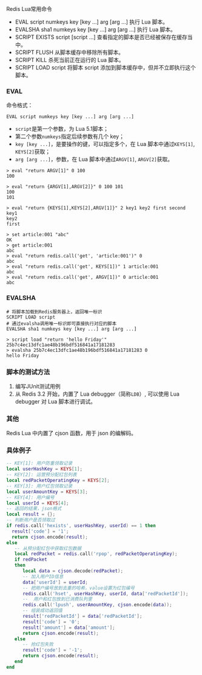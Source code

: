 Redis Lua常用命令

- EVAL script numkeys key [key ...] arg [arg ...] 执行 Lua 脚本。
- EVALSHA sha1 numkeys key [key ...] arg [arg ...] 执行 Lua 脚本。
- SCRIPT EXISTS script [script ...] 查看指定的脚本是否已经被保存在缓存当中。
- SCRIPT FLUSH 从脚本缓存中移除所有脚本。
- SCRIPT KILL 杀死当前正在运行的 Lua 脚本。
- SCRIPT LOAD script 将脚本 script 添加到脚本缓存中，但并不立即执行这个脚本。



### EVAL 

命令格式：

```shell
EVAL script numkeys key [key ...] arg [arg ...]
```

- `script`是第一个参数，为 Lua 5.1脚本；
- 第二个参数`numkeys`指定后续参数有几个 key；
- `key [key ...]`，是要操作的键，可以指定多个，在 Lua 脚本中通过`KEYS[1]`, `KEYS[2]`获取；
- `arg [arg ...]`，参数，在 Lua 脚本中通过`ARGV[1]`, `ARGV[2]`获取。

```shell
> eval "return ARGV[1]" 0 100
100

> eval "return {ARGV[1],ARGV[2]}" 0 100 101
100
101

> eval "return {KEYS[1],KEYS[2],ARGV[1]}" 2 key1 key2 first second
key1
key2
first

> set article:001 "abc"
OK
> get article:001
abc
> eval "return redis.call('get', 'article:001')" 0
abc
> eval "return redis.call('get', KEYS[1])" 1 article:001
abc
> eval "return redis.call('get', ARGV[1])" 0 article:001
abc
```



### EVALSHA 

```shell
# 将脚本加载到Redis服务器上，返回唯一标识
SCRIPT LOAD script 
# 通过evalsha调用唯一标识即可直接执行对应的脚本
EVALSHA sha1 numkeys key [key ...] arg [arg ...] 
```

```shell
> script load "return 'hello Friday'"
25b7c4ec13dfc1ae48b196bdf516841a17181283
> evalsha 25b7c4ec13dfc1ae48b196bdf516841a17181283 0
hello Friday
```



### 脚本的测试方法

1. 编写JUnit测试用例
2. 从 Redis 3.2 开始，内置了 Lua debugger（简称`LDB`）, 可以使用 Lua debugger 对 Lua 脚本进行调试。



### 其他

Redis Lua 中内置了 cjson 函数，用于 json 的编解码。



### 具体例子

```lua
-- KEY[1]: 用户防重领取记录
local userHashKey = KEYS[1];
-- KEY[2]: 运营预分配红包列表
local redPacketOperatingKey = KEYS[2];
-- KEY[3]: 用户红包领取记录 
local userAmountKey = KEYS[3];
-- KEY[4]: 用户编号
local userId = KEYS[4];
-- 返回的结果，json格式
local result = {};
-- 判断用户是否领取过 
if redis.call('hexists', userHashKey, userId) == 1 then
  result['code'] = '1'; 
  return cjson.encode(result);
else
   -- 从预分配红包中获取红包数据
   local redPacket = redis.call('rpop', redPacketOperatingKey);
   if redPacket
   then
      local data = cjson.decode(redPacket);
      -- 加入用户ID信息
      data['userId'] = userId; 
      -- 把用户编号放到去重的哈希，value设置为红包编号
      redis.call('hset', userHashKey, userId, data['redPacketId']);
      --  用户和红包放到已消费队列里
      redis.call('lpush', userAmountKey, cjson.encode(data));
      -- 组装成功返回值
      result['redPacketId'] = data['redPacketId'];
      result['code'] = '0';
      result['amount'] = data['amount'];
      return cjson.encode(result);
   else
      -- 抢红包失败
      result['code'] = '-1';
      return cjson.encode(result);
   end 
end
```

